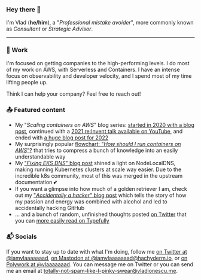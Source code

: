 ### Hey there 👋

I'm Vlad (**he/him**), a "_Professional mistake avoider_", more commonly known as _Consultant_ or _Strategic Advisor_.

---

### 💼 Work

I'm focused on getting companies to the high-performing levels. I do most of my work on AWS, with Serverless and Containers. I have an intense focus on observability and developer velocity, and I spend most of my time lifting people up.

Think I can help your company? Feel free to reach out!

### 📤 Featured content

- My "_Scaling containers on AWS_" blog series: [started in 2020 with a blog post](https://www.vladionescu.me/posts/scaling-containers-in-aws/), continued with a [2021 re:Invent talk available on YouTube](https://www.youtube.com/watch?v=UhRiLCxYNbo), and ended with [a huge blog post for 2022](https://www.vladionescu.me/posts/scaling-containers-on-aws-in-2022/)
- My surprisingly popular [flowchart: "_How should I run containers on AWS_"?](https://www.vladionescu.me/posts/flowchart-how-should-i-run-containers-on-aws-2021/) that tries to compress a bunch of knowledge into an easily understandable way
- My ["_Fixing EKS DNS_" blog post](https://www.vladionescu.me/posts/eks-dns/) shined a light on NodeLocalDNS, making running Kubernetes clusters at scale way easier. Due to the incredible k8s community, most of this was merged in the upstream documentation 💕
- If you want a glimpse into how much of a golden retriever I am, check out my ["_Accidentally a hacker_" blog post](https://www.vladionescu.me/posts/how-i-became-a-hacker/) which tells the story of how my passion and energy was combined with alcohol and led to accidentally hacking GitHub
- ... and a bunch of random, unfinished thoughts posted [on Twitter](https://twitter.com/iamvlaaaaaaad/) that you can [more easily read on Typefully](https://typefully.com/iamvlaaaaaaad)

### 📬 Socials

If you want to stay up to date with what I'm doing, follow me [on Twitter at @iamvlaaaaaaad](https://twitter.com/iamvlaaaaaaad/), [on Mastodon at @iamvlaaaaaaad@hachyderm.io](https://hachyderm.io/@iamvlaaaaaaad), or [on Polywork at @vlaaaaaaad](https://www.polywork.com/vlaaaaaaad). You can message me on Twitter or you can send me an email at [totally-not-spam-like-I-pinky-swear@vladionescu.me](mailto:totally-not-spam-I-pinky-swear@vladionescu.me?subject=Hey).
